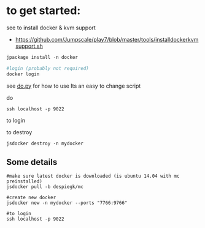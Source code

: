 to get started:
===============

see to install docker & kvm support
- https://github.com/Jumpscale/play7/blob/master/tools/installdockerkvmsupport.sh

```python
jpackage install -n docker

#login (probably not required)
docker login
```

see
[do.py](do.py) for how to use
Its an easy to change script


do
```
ssh localhost -p 9022
```
to login

to destroy
```
jsdocker destroy -n mydocker
```

Some details
-------------

```
#make sure latest docker is downloaded (is ubuntu 14.04 with mc preinstalled)
jsdocker pull -b despiegk/mc

#create new docker
jsdocker new -n mydocker --ports "7766:9766"

#to login
ssh localhost -p 9022
